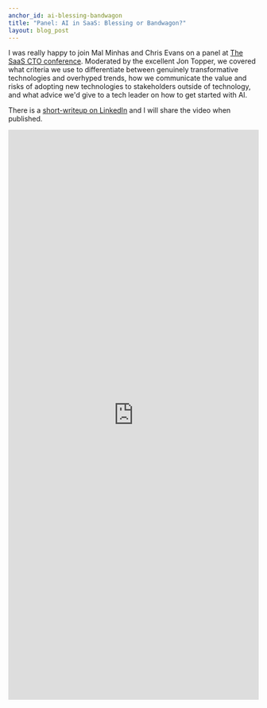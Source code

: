 ```yaml
---
anchor_id: ai-blessing-bandwagon
title: "Panel: AI in SaaS: Blessing or Bandwagon?"
layout: blog_post
---
```


I was really happy to join Mal Minhas and Chris Evans on a panel at [The SaaS CTO conference](https://scalefactory.com/events/saas-cto-network/conference/2024/). 
Moderated by the excellent Jon Topper, we covered what criteria we use to differentiate between genuinely transformative technologies and overhyped trends, how we communicate the value and risks of adopting new technologies to stakeholders outside of technology, and what advice we'd give to a tech leader on how to get started with AI.

There is a [short-writeup on LinkedIn](https://www.linkedin.com/posts/the-scale-factory_saasctocon2024-activity-7239949834449793024-gh7B) and I will share the video when published.

<iframe src="https://www.linkedin.com/embed/feed/update/urn:li:share:7239949833107574785" height="1149" width="504" frameborder="0" allowfullscreen="" title="Embedded post"></iframe>

